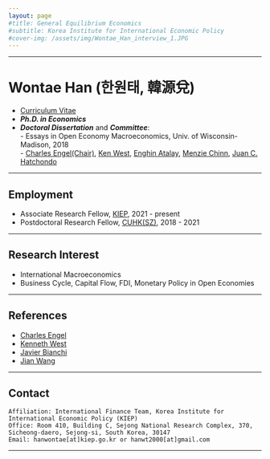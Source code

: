 ```yaml
---
layout: page
#title: General Equilibrium Economics
#subtitle: Korea Institute for International Economic Policy
#cover-img: /assets/img/Wontae_Han_interview_1.JPG
---
```


<hr size="2px">

# Wontae Han (한원태, 韓源兌) 
* [Curriculum Vitae](https://econhanwt.github.io/my_docs/2023_04_WontaeHan_CV.pdf)
* _**Ph.D. in Economics**_ 
* _**Doctoral Dissertation**_ and _**Committee**_: <br>
  -&nbsp;Essays in Open Economy Macroeconomics, Univ. of Wisconsin-Madison, 2018 <br>
  -&nbsp;[Charles Engel(Chair)](https://www.ssc.wisc.edu/~cengel/), [Ken West](https://www.ssc.wisc.edu/~kwest/), [Enghin Atalay](https://enghinatalay.github.io/), [Menzie Chinn](https://www.ssc.wisc.edu/~mchinn/), [Juan C. Hatchondo](https://sites.google.com/site/juancarloshatchondo/)

<hr size="2px">

## Employment 
* Associate Research Fellow, [KIEP](https://www.kiep.go.kr/eng/), 2021 - present 
* Postdoctoral Research Fellow, [CUHK(SZ)](https://sme.cuhk.edu.cn/en), 2018 - 2021 

<hr size="2px">

## Research Interest
* International Macroeconomics 
* Business Cycle, Capital Flow, FDI, Monetary Policy in Open Economies 

<hr size="2px">

## References
* [Charles Engel](https://www.ssc.wisc.edu/~cengel/)
* [Kenneth West](https://www.ssc.wisc.edu/~kwest/)
* [Javier Bianchi](http://www.javierbianchi.com/)
* [Jian Wang](https://jianwang.weebly.com/)

<hr size="2px">

## Contact
```
Affiliation: International Finance Team, Korea Institute for International Economic Policy (KIEP)
Office: Room 410, Building C, Sejong National Research Complex, 370, Sicheong-daero, Sejong-si, South Korea, 30147
Email: hanwontae[at]kiep.go.kr or hanwt2000[at]gmail.com
```

<hr size="2px">
